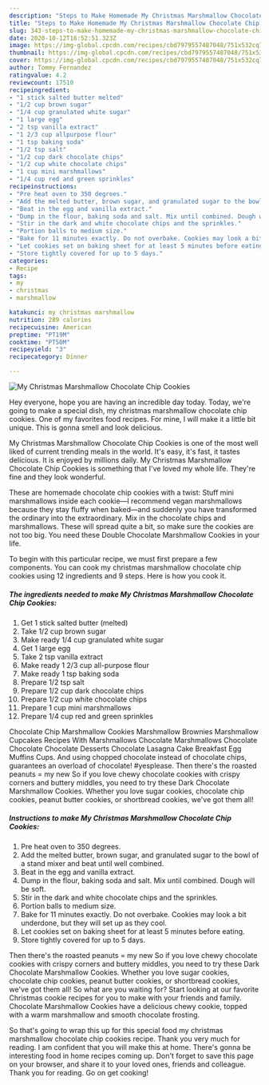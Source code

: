 ```yaml
---
description: "Steps to Make Homemade My Christmas Marshmallow Chocolate Chip Cookies"
title: "Steps to Make Homemade My Christmas Marshmallow Chocolate Chip Cookies"
slug: 343-steps-to-make-homemade-my-christmas-marshmallow-chocolate-chip-cookies
date: 2020-10-12T16:52:51.323Z
image: https://img-global.cpcdn.com/recipes/cbd7979557487048/751x532cq70/my-christmas-marshmallow-chocolate-chip-cookies-recipe-main-photo.jpg
thumbnail: https://img-global.cpcdn.com/recipes/cbd7979557487048/751x532cq70/my-christmas-marshmallow-chocolate-chip-cookies-recipe-main-photo.jpg
cover: https://img-global.cpcdn.com/recipes/cbd7979557487048/751x532cq70/my-christmas-marshmallow-chocolate-chip-cookies-recipe-main-photo.jpg
author: Tommy Fernandez
ratingvalue: 4.2
reviewcount: 17510
recipeingredient:
- "1 stick salted butter melted"
- "1/2 cup brown sugar"
- "1/4 cup granulated white sugar"
- "1 large egg"
- "2 tsp vanilla extract"
- "1 2/3 cup allpurpose flour"
- "1 tsp baking soda"
- "1/2 tsp salt"
- "1/2 cup dark chocolate chips"
- "1/2 cup white chocolate chips"
- "1 cup mini marshmallows"
- "1/4 cup red and green sprinkles"
recipeinstructions:
- "Pre heat oven to 350 degrees."
- "Add the melted butter, brown sugar, and granulated sugar to the bowl of a stand mixer and beat until well combined."
- "Beat in the egg and vanilla extract."
- "Dump in the flour, baking soda and salt. Mix until combined. Dough will be soft."
- "Stir in the dark and white chocolate chips and the sprinkles."
- "Portion balls to medium size."
- "Bake for 11 minutes exactly. Do not overbake. Cookies may look a bit underdone, but they will set up as they cool."
- "Let cookies set on baking sheet for at least 5 minutes before eating."
- "Store tightly covered for up to 5 days."
categories:
- Recipe
tags:
- my
- christmas
- marshmallow

katakunci: my christmas marshmallow 
nutrition: 289 calories
recipecuisine: American
preptime: "PT19M"
cooktime: "PT50M"
recipeyield: "3"
recipecategory: Dinner

---
```



![My Christmas Marshmallow Chocolate Chip Cookies](https://img-global.cpcdn.com/recipes/cbd7979557487048/751x532cq70/my-christmas-marshmallow-chocolate-chip-cookies-recipe-main-photo.jpg)

Hey everyone, hope you are having an incredible day today. Today, we're going to make a special dish, my christmas marshmallow chocolate chip cookies. One of my favorites food recipes. For mine, I will make it a little bit unique. This is gonna smell and look delicious.

My Christmas Marshmallow Chocolate Chip Cookies is one of the most well liked of current trending meals in the world. It's easy, it's fast, it tastes delicious. It is enjoyed by millions daily. My Christmas Marshmallow Chocolate Chip Cookies is something that I've loved my whole life. They're fine and they look wonderful.

These are homemade chocolate chip cookies with a twist: Stuff mini marshmallows inside each cookie—I recommend vegan marshmallows because they stay fluffy when baked—and suddenly you have transformed the ordinary into the extraordinary. Mix in the chocolate chips and marshmallows. These will spread quite a bit, so make sure the cookies are not too big. You need these Double Chocolate Marshmallow Cookies in your life.


To begin with this particular recipe, we must first prepare a few components. You can cook my christmas marshmallow chocolate chip cookies using 12 ingredients and 9 steps. Here is how you cook it.

<!--inarticleads1-->

##### The ingredients needed to make My Christmas Marshmallow Chocolate Chip Cookies:

1. Get 1 stick salted butter (melted)
1. Take 1/2 cup brown sugar
1. Make ready 1/4 cup granulated white sugar
1. Get 1 large egg
1. Take 2 tsp vanilla extract
1. Make ready 1 2/3 cup all-purpose flour
1. Make ready 1 tsp baking soda
1. Prepare 1/2 tsp salt
1. Prepare 1/2 cup dark chocolate chips
1. Prepare 1/2 cup white chocolate chips
1. Prepare 1 cup mini marshmallows
1. Prepare 1/4 cup red and green sprinkles


Chocolate Chip Marshmallow Cookies Marshmallow Brownies Marshmallow Cupcakes Recipes With Marshmallows Chocolate Marshmallows Chocolate Chocolate Chocolate Desserts Chocolate Lasagna Cake Breakfast Egg Muffins Cups. And using chopped chocolate instead of chocolate chips, guarantees an overload of chocolate! #yesplease. Then there&#39;s the roasted peanuts = my new So if you love chewy chocolate cookies with crispy corners and buttery middles, you need to try these Dark Chocolate Marshmallow Cookies. Whether you love sugar cookies, chocolate chip cookies, peanut butter cookies, or shortbread cookies, we&#39;ve got them all! 

<!--inarticleads2-->

##### Instructions to make My Christmas Marshmallow Chocolate Chip Cookies:

1. Pre heat oven to 350 degrees.
1. Add the melted butter, brown sugar, and granulated sugar to the bowl of a stand mixer and beat until well combined.
1. Beat in the egg and vanilla extract.
1. Dump in the flour, baking soda and salt. Mix until combined. Dough will be soft.
1. Stir in the dark and white chocolate chips and the sprinkles.
1. Portion balls to medium size.
1. Bake for 11 minutes exactly. Do not overbake. Cookies may look a bit underdone, but they will set up as they cool.
1. Let cookies set on baking sheet for at least 5 minutes before eating.
1. Store tightly covered for up to 5 days.


Then there&#39;s the roasted peanuts = my new So if you love chewy chocolate cookies with crispy corners and buttery middles, you need to try these Dark Chocolate Marshmallow Cookies. Whether you love sugar cookies, chocolate chip cookies, peanut butter cookies, or shortbread cookies, we&#39;ve got them all! So what are you waiting for? Start looking at our favorite Christmas cookie recipes for you to make with your friends and family. Chocolate Marshmallow Cookies have a delicious chewy cookie, topped with a warm marshmallow and smooth chocolate frosting. 

So that's going to wrap this up for this special food my christmas marshmallow chocolate chip cookies recipe. Thank you very much for reading. I am confident that you will make this at home. There's gonna be interesting food in home recipes coming up. Don't forget to save this page on your browser, and share it to your loved ones, friends and colleague. Thank you for reading. Go on get cooking!
